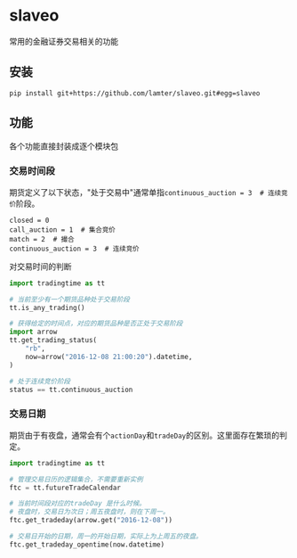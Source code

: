 # slaveo
常用的金融证券交易相关的功能

## 安装
```
pip install git+https://github.com/lamter/slaveo.git#egg=slaveo
```

## 功能
各个功能直接封装成逐个模块包

### 交易时间段

期货定义了以下状态，"处于交易中"通常单指```continuous_auction = 3  # 连续竞价```阶段。

```
closed = 0
call_auction = 1  # 集合竞价
match = 2  # 撮合
continuous_auction = 3  # 连续竞价
```

对交易时间的判断
```python
import tradingtime as tt

# 当前至少有一个期货品种处于交易阶段
tt.is_any_trading()

# 获得给定的时间点，对应的期货品种是否正处于交易阶段
import arrow
tt.get_trading_status(
    "rb",
    now=arrow("2016-12-08 21:00:20").datetime,
)

# 处于连续竞价阶段
status == tt.continuous_auction
```

### 交易日期
期货由于有夜盘，通常会有个```actionDay```和```tradeDay```的区别。这里面存在繁琐的判定。
```python
import tradingtime as tt

# 管理交易日历的逻辑集合，不需要重新实例
ftc = tt.futureTradeCalendar

# 当前时间段对应的tradeDay 是什么时候。
# 夜盘时，交易日为次日；周五夜盘时，则在下周一。
ftc.get_tradeday(arrow.get("2016-12-08"))

# 交易日开始的日期，周一的开始日期，实际上为上周五的夜盘。
ftc.get_tradeday_opentime(now.datetime)
```




